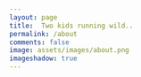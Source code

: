 ```yaml
---
layout: page
title:  Two kids running wild..
permalink: /about
comments: false
image: assets/images/about.png
imageshadow: true
---
```


